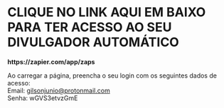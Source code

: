 <h1>CLIQUE NO LINK AQUI EM BAIXO PARA TER ACESSO AO SEU DIVULGADOR AUTOMÁTICO</h1>
<b>https://zapier.com/app/zaps</b>

Ao carregar a página, preencha o seu login com os seguintes dados de acesso:</br>
Email: gilsonjunio@protonmail.com</br>
Senha: wGVS3etvzGmE
